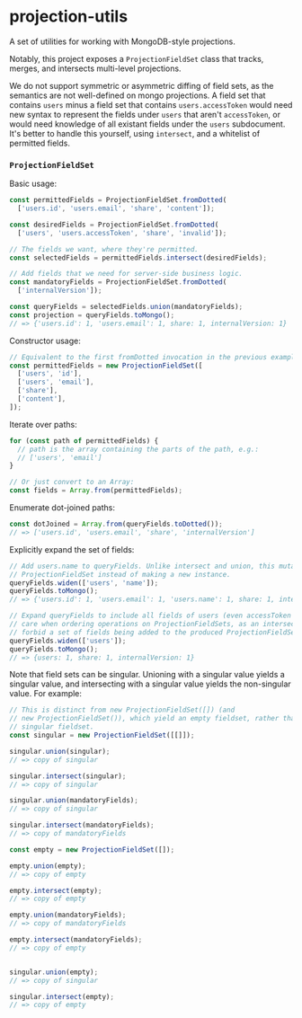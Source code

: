 projection-utils
================

A set of utilities for working with MongoDB-style projections.

Notably, this project exposes a `ProjectionFieldSet` class that tracks, merges,
and intersects multi-level projections.

We do not support symmetric or asymmetric diffing of field sets, as the
semantics are not well-defined on mongo projections. A field set that contains
`users` minus a field set that contains `users.accessToken` would need new
syntax to represent the fields under `users` that aren't `accessToken`, or would
need knowledge of all existant fields under the `users` subdocument. It's better
to handle this yourself, using `intersect`, and a whitelist of permitted fields.

### `ProjectionFieldSet`

Basic usage:

```js
const permittedFields = ProjectionFieldSet.fromDotted(
  ['users.id', 'users.email', 'share', 'content']);

const desiredFields = ProjectionFieldSet.fromDotted(
  ['users', 'users.accessToken', 'share', 'invalid']);

// The fields we want, where they're permitted.
const selectedFields = permittedFields.intersect(desiredFields);

// Add fields that we need for server-side business logic.
const mandatoryFields = ProjectionFieldSet.fromDotted(
  ['internalVersion']);

const queryFields = selectedFields.union(mandatoryFields);
const projection = queryFields.toMongo();
// => {'users.id': 1, 'users.email': 1, share: 1, internalVersion: 1}
```

Constructor usage:

```js
// Equivalent to the first fromDotted invocation in the previous example.
const permittedFields = new ProjectionFieldSet([
  ['users', 'id'],
  ['users', 'email'],
  ['share'],
  ['content'],
]);
```

Iterate over paths:

```js
for (const path of permittedFields) {
  // path is the array containing the parts of the path, e.g.:
  // ['users', 'email']
}

// Or just convert to an Array:
const fields = Array.from(permittedFields);
```

Enumerate dot-joined paths:

```js
const dotJoined = Array.from(queryFields.toDotted());
// => ['users.id', 'users.email', 'share', 'internalVersion']
```

Explicitly expand the set of fields:

```js
// Add users.name to queryFields. Unlike intersect and union, this mutates the
// ProjectionFieldSet instead of making a new instance.
queryFields.widen(['users', 'name']);
queryFields.toMongo();
// => {'users.id': 1, 'users.email': 1, 'users.name': 1, share: 1, internalVersion: 1}

// Expand queryFields to include all fields of users (even accessToken - take
// care when ordering operations on ProjectionFieldSets, as an intersect won't
// forbid a set of fields being added to the produced ProjectionFieldSet.
queryFields.widen(['users']);
queryFields.toMongo();
// => {users: 1, share: 1, internalVersion: 1}
```

Note that field sets can be singular. Unioning with a singular value yields a
singular value, and intersecting with a singular value yields the non-singular
value. For example:

```js
// This is distinct from new ProjectionFieldSet([]) (and
// new ProjectionFieldSet()), which yield an empty fieldset, rather than a
// singular fieldset.
const singular = new ProjectionFieldSet([[]]);

singular.union(singular);
// => copy of singular

singular.intersect(singular);
// => copy of singular

singular.union(mandatoryFields);
// => copy of singular

singular.intersect(mandatoryFields);
// => copy of mandatoryFields

const empty = new ProjectionFieldSet([]);

empty.union(empty);
// => copy of empty

empty.intersect(empty);
// => copy of empty

empty.union(mandatoryFields);
// => copy of mandatoryFields

empty.intersect(mandatoryFields);
// => copy of empty


singular.union(empty);
// => copy of singular

singular.intersect(empty);
// => copy of empty
```
